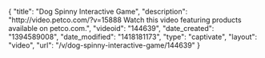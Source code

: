 {
    "title": "Dog Spinny Interactive Game",
    "description": "http:\/\/video.petco.com\/?v=15888 Watch this video featuring products available on petco.com.",
    "videoid": "144639",
    "date_created": "1394589008",
    "date_modified": "1418181173",
    "type": "captivate",
    "layout": "video",
    "url": "\/v\/dog-spinny-interactive-game\/144639"
}
